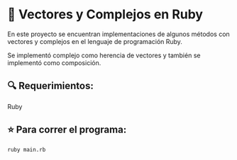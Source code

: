 # :gem: Vectores y Complejos en Ruby

En este proyecto se encuentran implementaciones de algunos métodos con vectores y complejos en el lenguaje de programación Ruby.

Se implementó complejo como herencia de vectores y también se implementó como composición.

## :mag: Requerimientos:
Ruby

## :star: Para correr el programa:
```shell
ruby main.rb
```

